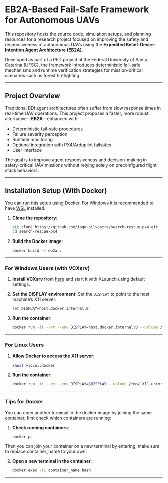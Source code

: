 # EB2A-Based Fail-Safe Framework for Autonomous UAVs

This repository hosts the source code, simulation setups, and planning resources for a research project focused on improving the safety and responsiveness of autonomous UAVs using the **Expedited Belief-Desire-Intention Agent Architecture (EB2A)**.

Developed as part of a PhD project at the Federal University of Santa Catarina (UFSC), the framework introduces deterministic fail-safe mechanisms and runtime verification strategies for mission-critical scenarios such as forest firefighting.

---

##  Project Overview

Traditional BDI agent architectures often suffer from slow response times in real-time UAV operations. This project proposes a faster, more robust alternative—**EB2A**—enhanced with:

- Deterministic fail-safe procedures
- Failure severity perception
- Runtime monitoring
- Optional integration with PX4/Ardupilot failsafes
- User interface

The goal is to improve agent responsiveness and decision-making in safety-critical UAV missions without relying solely on preconfigured flight stack behaviors.

---
## **Installation Setup (With Docker)**
You can run this setup using Docker. For [Windows](https://docs.docker.com/desktop/setup/install/windows-install/) it is recommended to have [WSL](https://learn.microsoft.com/en-us/windows/wsl/install) installed.
1. **Clone the repository**:
   ```bash
   git clone https://github.com/iago-silvestre/search-rescue-px4.git
   cd search-rescue-px4
   ```

2. **Build the Docker image**:
   ```bash
   docker build -t eb2a .
   ```
---

### **For Windows Users (with VCXsrv)**

1. **Install VCXsrv** from [here](https://github.com/marchaesen/vcxsrv) and start it with XLaunch using default settings.
   
2. **Set the DISPLAY environment**:
Set the `DISPLAY` to point to the host machine’s X11 server:
     ```bash
     set DISPLAY=host.docker.internal:0
     ```

3. **Run the container**:
   ```bash
   docker run -it --rm --env DISPLAY=host.docker.internal:0 --volume /tmp/.X11-unix:/tmp/.X11-unix --env QT_X11_NO_MITSHM=1 --net host eb2a
   ```

---

### **For Linux Users**

1. **Allow Docker to access the X11 server**:
   ```bash
   xhost +local:docker
   ```

2. **Run the container**:
   ```bash
   docker run -it --rm --env DISPLAY=$DISPLAY --volume /tmp/.X11-unix:/tmp/.X11-unix --env QT_X11_NO_MITSHM=1 --net host eb2a
   ```
   

---
### **Tips for Docker**
You can open another terminal in the docker image by joining the same container, first check which containers are running:
1. **Check running containers**:
   ```bash
   docker ps
   ```
Then you can join your container on a new terminal by entering, make sure to replace container_name to your own:

2. **Open a new terminal in the container**:
   ```bash
   docker exec -ti container_name bash
   ```
   

---
